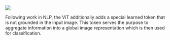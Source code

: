 <img border="0" data-original-height="1100" data-original-width="1600" src="./vision transformer.gif">

Following work in NLP, the ViT additionally adds a special learned token that is not grounded in the input image. This token serves the purpose to aggregate information into a global image representation which is then used for classification.
